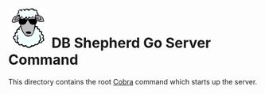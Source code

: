 # ![DB Shepherd](images/dbshepherd.png) DB Shepherd Go Server Command

This directory contains the root [Cobra](https://github.com/spf13/cobra)
command which starts up the server.
